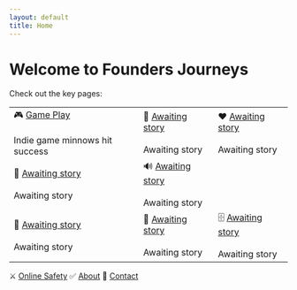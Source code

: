```yaml
---
layout: default
title: Home
---
```


# Welcome to Founders Journeys

Check out the key pages:

<table>
  <tr>
    <td>🎮 <a href="https://innov8tor3.github.io/project-engine/founder-quests/gameplay.html">Game Play</a><br><br>Indie game minnows hit success</td>
    <td>💙 <a href="https://innov8tor3.github.io/project-engine/ops-hub/ops-hub.html">Awaiting story</a><br><br>Awaiting story</td>
    <td>❤ <a href="https://innov8tor3.github.io/project-engine/scale-up/scale-up.html">Awaiting story</a><br><br>Awaiting story</td>
  </tr>
  <tr>
    <td>🚀 <a href="https://innov8tor3.github.io/project-engine/action-stories/action-stories.html">Awaiting story</a><br><br>Awaiting story</td>
    <td>🔊 <a href="https://innov8tor3.github.io/project-engine/reports/report-2025-09/2025-09.html">Awaiting story</a><br><br>Awaiting story</td>
  </tr>
  <tr>
    <td>🚜 <a href="https://innov8tor3.github.io/project-engine/reports/backend/infra.html">Awaiting story</a><br><br>Awaiting story</td>
    <td>🌱 <a href="https://innov8tor3.github.io/project-engine/dev-envt/dev-envt.html">Awaiting story</a><br><br>Awaiting story</td>
    <td>🗄 <a href="https://innov8tor3.github.io/project-engine/backend/repo-restructure/repo-restructure.html">Awaiting story</a><br><br>Awaiting story</td>
  </tr>
</table>


⚔ <a href="https://innov8tor3.github.io/project-engine/github-safety/github-safety.html">Online Safety</a> ✅ <a href="https://innov8tor3.github.io/project-engine/about/about.html">About</a> 🤳 [Contact](contact.md)

